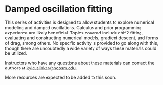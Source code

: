 # Damped oscillation fitting

This series of activities is designed to allow students to explore numerical modeling and damped oscillations. Calculus and prior programming experience are likely beneficial. Topics covered include chi^2 fitting, evaluating and constructing numerical models, gradient descent, and forms of drag, among others. No specific activity is provided to go along with this, though there are undoubtedly a wide variety of ways these materials could be utilized.

Instructors who have any questions about these materials can contact the authors at kyle.slinker@ncssm.edu.

More resources are expected to be added to this soon.
